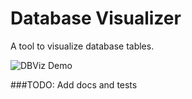 # Database Visualizer

A tool to visualize database tables.

![DBViz Demo](https://i.imgur.com/eaypCNm.gif)

###TODO: Add docs and tests
